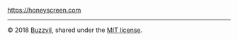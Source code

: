 https://honeyscreen.com

---

© 2018 [Buzzvil](https://www.buzzvil.com), shared under the [MIT license](https://opensource.org/licenses/MIT).
